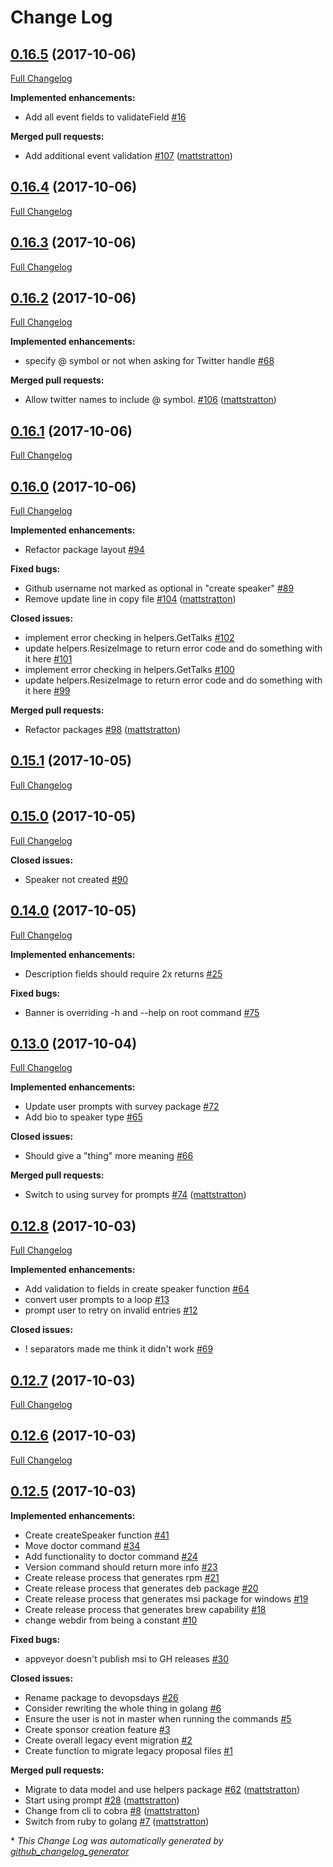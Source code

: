 # Change Log

## [0.16.5](https://github.com/devopsdays/devopsdays-cli/tree/0.16.5) (2017-10-06)
[Full Changelog](https://github.com/devopsdays/devopsdays-cli/compare/0.16.4...0.16.5)

**Implemented enhancements:**

- Add all event fields to validateField [\#16](https://github.com/devopsdays/devopsdays-cli/issues/16)

**Merged pull requests:**

- Add additional event validation [\#107](https://github.com/devopsdays/devopsdays-cli/pull/107) ([mattstratton](https://github.com/mattstratton))

## [0.16.4](https://github.com/devopsdays/devopsdays-cli/tree/0.16.4) (2017-10-06)
[Full Changelog](https://github.com/devopsdays/devopsdays-cli/compare/0.16.3...0.16.4)

## [0.16.3](https://github.com/devopsdays/devopsdays-cli/tree/0.16.3) (2017-10-06)
[Full Changelog](https://github.com/devopsdays/devopsdays-cli/compare/0.16.2...0.16.3)

## [0.16.2](https://github.com/devopsdays/devopsdays-cli/tree/0.16.2) (2017-10-06)
[Full Changelog](https://github.com/devopsdays/devopsdays-cli/compare/0.16.1...0.16.2)

**Implemented enhancements:**

- specify @ symbol or not when asking for Twitter handle [\#68](https://github.com/devopsdays/devopsdays-cli/issues/68)

**Merged pull requests:**

- Allow twitter names to include @ symbol. [\#106](https://github.com/devopsdays/devopsdays-cli/pull/106) ([mattstratton](https://github.com/mattstratton))

## [0.16.1](https://github.com/devopsdays/devopsdays-cli/tree/0.16.1) (2017-10-06)
[Full Changelog](https://github.com/devopsdays/devopsdays-cli/compare/0.16.0...0.16.1)

## [0.16.0](https://github.com/devopsdays/devopsdays-cli/tree/0.16.0) (2017-10-06)
[Full Changelog](https://github.com/devopsdays/devopsdays-cli/compare/0.15.1...0.16.0)

**Implemented enhancements:**

- Refactor package layout [\#94](https://github.com/devopsdays/devopsdays-cli/issues/94)

**Fixed bugs:**

- Github username not marked as optional in "create speaker" [\#89](https://github.com/devopsdays/devopsdays-cli/issues/89)
- Remove update line in copy file [\#104](https://github.com/devopsdays/devopsdays-cli/pull/104) ([mattstratton](https://github.com/mattstratton))

**Closed issues:**

- implement error checking in helpers.GetTalks [\#102](https://github.com/devopsdays/devopsdays-cli/issues/102)
- update helpers.ResizeImage to return error code and do something with it here [\#101](https://github.com/devopsdays/devopsdays-cli/issues/101)
- implement error checking in helpers.GetTalks [\#100](https://github.com/devopsdays/devopsdays-cli/issues/100)
- update helpers.ResizeImage to return error code and do something with it here [\#99](https://github.com/devopsdays/devopsdays-cli/issues/99)

**Merged pull requests:**

- Refactor packages [\#98](https://github.com/devopsdays/devopsdays-cli/pull/98) ([mattstratton](https://github.com/mattstratton))

## [0.15.1](https://github.com/devopsdays/devopsdays-cli/tree/0.15.1) (2017-10-05)
[Full Changelog](https://github.com/devopsdays/devopsdays-cli/compare/0.15.0...0.15.1)

## [0.15.0](https://github.com/devopsdays/devopsdays-cli/tree/0.15.0) (2017-10-05)
[Full Changelog](https://github.com/devopsdays/devopsdays-cli/compare/0.14.0...0.15.0)

**Closed issues:**

- Speaker not created [\#90](https://github.com/devopsdays/devopsdays-cli/issues/90)

## [0.14.0](https://github.com/devopsdays/devopsdays-cli/tree/0.14.0) (2017-10-05)
[Full Changelog](https://github.com/devopsdays/devopsdays-cli/compare/0.13.0...0.14.0)

**Implemented enhancements:**

- Description fields should require 2x returns [\#25](https://github.com/devopsdays/devopsdays-cli/issues/25)

**Fixed bugs:**

- Banner is overriding -h and --help on root command [\#75](https://github.com/devopsdays/devopsdays-cli/issues/75)

## [0.13.0](https://github.com/devopsdays/devopsdays-cli/tree/0.13.0) (2017-10-04)
[Full Changelog](https://github.com/devopsdays/devopsdays-cli/compare/0.12.8...0.13.0)

**Implemented enhancements:**

- Update user prompts with survey package  [\#72](https://github.com/devopsdays/devopsdays-cli/issues/72)
- Add bio to speaker type [\#65](https://github.com/devopsdays/devopsdays-cli/issues/65)

**Closed issues:**

- Should give a "thing" more meaning [\#66](https://github.com/devopsdays/devopsdays-cli/issues/66)

**Merged pull requests:**

- Switch to using survey for prompts [\#74](https://github.com/devopsdays/devopsdays-cli/pull/74) ([mattstratton](https://github.com/mattstratton))

## [0.12.8](https://github.com/devopsdays/devopsdays-cli/tree/0.12.8) (2017-10-03)
[Full Changelog](https://github.com/devopsdays/devopsdays-cli/compare/0.12.7...0.12.8)

**Implemented enhancements:**

- Add validation to fields in create speaker function [\#64](https://github.com/devopsdays/devopsdays-cli/issues/64)
- convert user prompts to a loop [\#13](https://github.com/devopsdays/devopsdays-cli/issues/13)
- prompt user to retry on invalid entries [\#12](https://github.com/devopsdays/devopsdays-cli/issues/12)

**Closed issues:**

- ! separators made me think it didn't work [\#69](https://github.com/devopsdays/devopsdays-cli/issues/69)

## [0.12.7](https://github.com/devopsdays/devopsdays-cli/tree/0.12.7) (2017-10-03)
[Full Changelog](https://github.com/devopsdays/devopsdays-cli/compare/0.12.6...0.12.7)

## [0.12.6](https://github.com/devopsdays/devopsdays-cli/tree/0.12.6) (2017-10-03)
[Full Changelog](https://github.com/devopsdays/devopsdays-cli/compare/0.12.5...0.12.6)

## [0.12.5](https://github.com/devopsdays/devopsdays-cli/tree/0.12.5) (2017-10-03)
**Implemented enhancements:**

- Create createSpeaker function [\#41](https://github.com/devopsdays/devopsdays-cli/issues/41)
- Move doctor command [\#34](https://github.com/devopsdays/devopsdays-cli/issues/34)
- Add functionality to doctor command  [\#24](https://github.com/devopsdays/devopsdays-cli/issues/24)
- Version command should return more info [\#23](https://github.com/devopsdays/devopsdays-cli/issues/23)
- Create release process that generates rpm [\#21](https://github.com/devopsdays/devopsdays-cli/issues/21)
- Create release process that generates deb package [\#20](https://github.com/devopsdays/devopsdays-cli/issues/20)
- Create release process that generates msi package for windows [\#19](https://github.com/devopsdays/devopsdays-cli/issues/19)
- Create release process that generates brew capability [\#18](https://github.com/devopsdays/devopsdays-cli/issues/18)
- change webdir from being a constant [\#10](https://github.com/devopsdays/devopsdays-cli/issues/10)

**Fixed bugs:**

- appveyor doesn't publish msi to GH releases [\#30](https://github.com/devopsdays/devopsdays-cli/issues/30)

**Closed issues:**

- Rename package to devopsdays  [\#26](https://github.com/devopsdays/devopsdays-cli/issues/26)
- Consider rewriting the whole thing in golang [\#6](https://github.com/devopsdays/devopsdays-cli/issues/6)
- Ensure the user is not in master when running the commands [\#5](https://github.com/devopsdays/devopsdays-cli/issues/5)
- Create sponsor creation feature [\#3](https://github.com/devopsdays/devopsdays-cli/issues/3)
- Create overall legacy event migration [\#2](https://github.com/devopsdays/devopsdays-cli/issues/2)
- Create function to migrate legacy proposal files [\#1](https://github.com/devopsdays/devopsdays-cli/issues/1)

**Merged pull requests:**

- Migrate to data model and use helpers package [\#62](https://github.com/devopsdays/devopsdays-cli/pull/62) ([mattstratton](https://github.com/mattstratton))
- Start using prompt [\#28](https://github.com/devopsdays/devopsdays-cli/pull/28) ([mattstratton](https://github.com/mattstratton))
- Change from cli to cobra [\#8](https://github.com/devopsdays/devopsdays-cli/pull/8) ([mattstratton](https://github.com/mattstratton))
- Switch from ruby to golang [\#7](https://github.com/devopsdays/devopsdays-cli/pull/7) ([mattstratton](https://github.com/mattstratton))



\* *This Change Log was automatically generated by [github_changelog_generator](https://github.com/skywinder/Github-Changelog-Generator)*